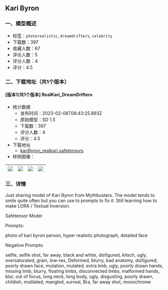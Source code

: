 ## Kari Byron
### 一、模型概述

- 标签：`photorealistic`, `dreamdrifters`, `celebrity`
- 下载数：397
- 收藏人数：67
- 评论人数：5
- 评分人数：4
- 评分：4.5

### 二、下载地址（共1个版本）

#### [版本1/共1个版本] RealKari_DreamDrifters

- 统计数据
  - 发布时间：2023-02-08T08:43:25.893Z
  - 原始模型：SD 1.5
  - 下载数：397
  - 评分人数：4
  - 评分：4.5
- 下载地址
  - [kariByron_realkari.safetensors](https://civitai.com/api/download/models/8659)
- 样例图像：

| <img src="https://image.civitai.com/xG1nkqKTMzGDvpLrqFT7WA/7742a1fe-ade0-42cb-6547-805f64622000/width=450/82438.jpeg" /> | <img src="https://image.civitai.com/xG1nkqKTMzGDvpLrqFT7WA/875ba4aa-3b31-42d4-f73f-3640c8a24f00/width=450/82447.jpeg" /> | <img src="https://image.civitai.com/xG1nkqKTMzGDvpLrqFT7WA/bda8507b-fe57-47cb-ce93-6a12de825100/width=450/82435.jpeg" /> | <img src="https://image.civitai.com/xG1nkqKTMzGDvpLrqFT7WA/299dbd6e-1e5e-49cf-4f3e-d48a6e2e4700/width=450/82446.jpeg" /> |
| ---- | ---- | ---- | ---- |


### 三、详情
<p>Just sharing model of Kari Byron from Mythbusters. The model tends to smile quite often but you can use to prompts to fix it. Still learning how to make LORA / Textual Inversion.</p><p></p><p>Safetensor Model</p><p></p><p>Prompts:</p><p>photo of kari byron person, hyper realistic photograph, detailed face</p><p></p><p>Negative Prompts:</p><p>selfie, selfie shot, far away, black and white, disfigured, kitsch, ugly, oversaturated, grain, low-res, Deformed, blurry, bad anatomy, disfigured, poorly drawn face, mutation, mutated, extra limb, ugly, poorly drawn hands, missing limb, blurry, floating limbs, disconnected limbs, malformed hands, blur, out of focus, long neck, long body, ugly, disgusting, poorly drawn, childish, mutilated, mangled, surreal, Bra, far away shot, monochrome</p><p></p><p></p>